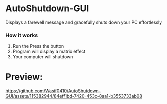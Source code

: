 # AutoShutdown-GUI
Displays a farewell message and gracefully shuts down your PC effortlessly

### How it works
1. Run the Press the button
2. Program will display a matrix effect
3. Your computer will shutdown

# Preview:

https://github.com/Wasif0410/AutoShutdown-GUI/assets/115382944/84eff1bd-7420-453c-8aa1-b3553733ab08



